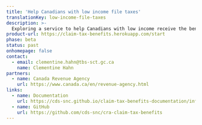 ```yaml
---
title: 'Help Canadians with low income file taxes'
translationKey: low-income-file-taxes
description: >-
  Exploring a service to help Canadians with low income receive the benefits and refunds they’re entitled to by making it easier to file their taxes.
product-url: https://claim-tax-benefits.herokuapp.com/start
phase: beta
status: past
onhomepage: false
contact:
  - email: clementine.hahn@tbs-sct.gc.ca
    name: Clementine Hahn
partners:
  - name: Canada Revenue Agency
    url: https://www.canada.ca/en/revenue-agency.html
links:
  - name: Documentation
    url: https://cds-snc.github.io/claim-tax-benefits-documentation/information-about-claim-tax-benefits/
  - name: GitHub
    url: https://github.com/cds-snc/cra-claim-tax-benefits
---
```

